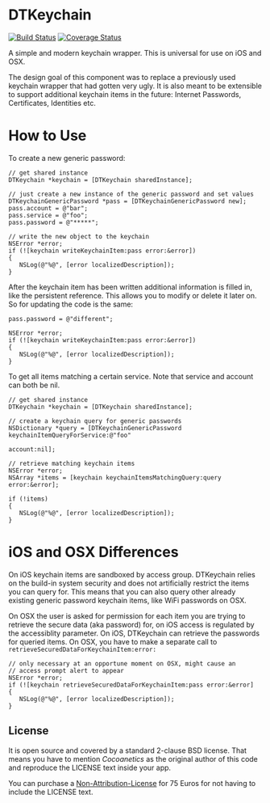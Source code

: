 DTKeychain
==========

[![Build Status](https://travis-ci.org/Cocoanetics/DTKeychain.png?branch=develop)](https://travis-ci.org/Cocoanetics/DTKeychain) [![Coverage Status](https://coveralls.io/repos/Cocoanetics/DTKeychain/badge.png?branch=develop)](https://coveralls.io/r/Cocoanetics/DTKeychain?branch=develop)

A simple and modern keychain wrapper. This is universal for use on iOS and OSX.

The design goal of this component was to replace a previously used keychain wrapper that had gotten very ugly. It is also meant to be extensible to support additional keychain items in the future: Internet Passwords, Certificates, Identities etc.

How to Use
==========

To create a new generic password:

```
// get shared instance
DTKeychain *keychain = [DTKeychain sharedInstance];

// just create a new instance of the generic password and set values
DTKeychainGenericPassword *pass = [DTKeychainGenericPassword new];
pass.account = @"bar";
pass.service = @"foo";
pass.password = @"*****";

// write the new object to the keychain
NSError *error;
if (![keychain writeKeychainItem:pass error:&error])
{
   NSLog(@"%@", [error localizedDescription]);
}
```

After the keychain item has been written additional information is filled in, like the persistent reference. This allows you to modify or delete it later on. So for updating the code is the same:

```
pass.password = @"different";

NSError *error;
if (![keychain writeKeychainItem:pass error:&error])
{
   NSLog(@"%@", [error localizedDescription]);
}
```

To get all items matching a certain service. Note that service and account can both be nil.

```
// get shared instance
DTKeychain *keychain = [DTKeychain sharedInstance];

// create a keychain query for generic passwords
NSDictionary *query = [DTKeychainGenericPassword keychainItemQueryForService:@"foo" 
																							account:nil];

// retrieve matching keychain items
NSError *error;
NSArray *items = [keychain keychainItemsMatchingQuery:query error:&error];

if (!items)
{
   NSLog(@"%@", [error localizedDescription]);
}
```

iOS and OSX Differences
=======================

On iOS keychain items are sandboxed by access group. DTKeychain relies on the build-in system security and does not artificially restrict the items you can query for. This means that you can also query other already existing generic password keychain items, like WiFi passwords on OSX.

On OSX the user is asked for permission for each item you are trying to retrieve the secure data (aka password) for, on iOS access is regulated by the accessiblity parameter. On iOS, DTKeychain can retrieve the passwords for queried items. On OSX, you have to make a separate call to `retrieveSecuredDataForKeychainItem:error:`

```
// only necessary at an opportune moment on OSX, might cause an 
// access prompt alert to appear
NSError *error;
if (![keychain retrieveSecuredDataForKeychainItem:pass error:&error]
{
   NSLog(@"%@", [error localizedDescription]);
}
```

License
-------

It is open source and covered by a standard 2-clause BSD license. That means you have to mention *Cocoanetics* as the original author of this code and reproduce the LICENSE text inside your app. 

You can purchase a [Non-Attribution-License](http://www.cocoanetics.com/order/?product=DTKeychain%20Non-Attribution%20License) for 75 Euros for not having to include the LICENSE text.

